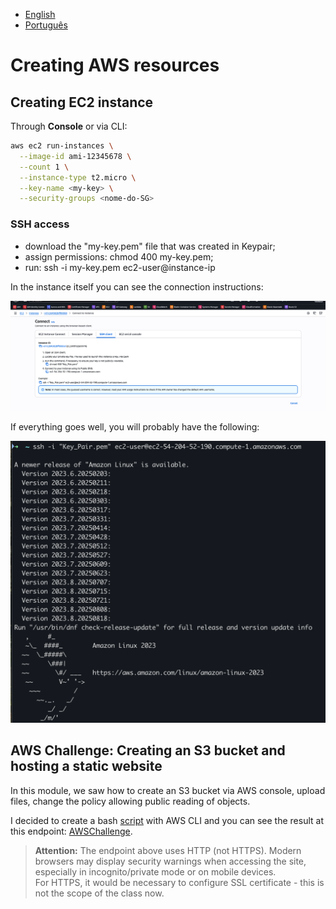 - [English](module03.md)
- [Português](module03.pt.md)

# Creating AWS resources

## Creating EC2 instance

Through **Console** or via CLI:  

```bash
aws ec2 run-instances \
  --image-id ami-12345678 \
  --count 1 \
  --instance-type t2.micro \
  --key-name <my-key> \
  --security-groups <nome-do-SG>
```

### SSH access

- download the "my-key.pem" file that was created in Keypair;
- assign permissions: chmod 400 my-key.pem;
- run: ssh -i my-key.pem ec2-user@instance-ip


In the instance itself you can see the connection instructions:


![alt text](./images/connectViaSSH.png)

If everything goes well, you will probably have the following:

![alt text](<./images/ssh-ec2.png>)



## AWS Challenge: Creating an S3 bucket and hosting a static website

In this module, we saw how to create an S3 bucket via AWS console, upload files, change the policy allowing public reading of objects.

I decided to create a bash [script](deploy_website_s3.sh) with AWS CLI and you can see the result at this endpoint: [AWSChallenge](http://dio-staticwebsite.s3-website-us-east-1.amazonaws.com/).

> **Attention:** The endpoint above uses HTTP (not HTTPS). Modern browsers may display security warnings when accessing the site, especially in incognito/private mode or on mobile devices.  
> For HTTPS, it would be necessary to configure SSL certificate - this is not the scope of the class now.

